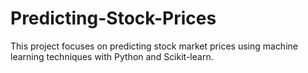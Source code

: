 # Predicting-Stock-Prices
This project focuses on predicting stock market prices using machine learning techniques with Python and Scikit-learn.
